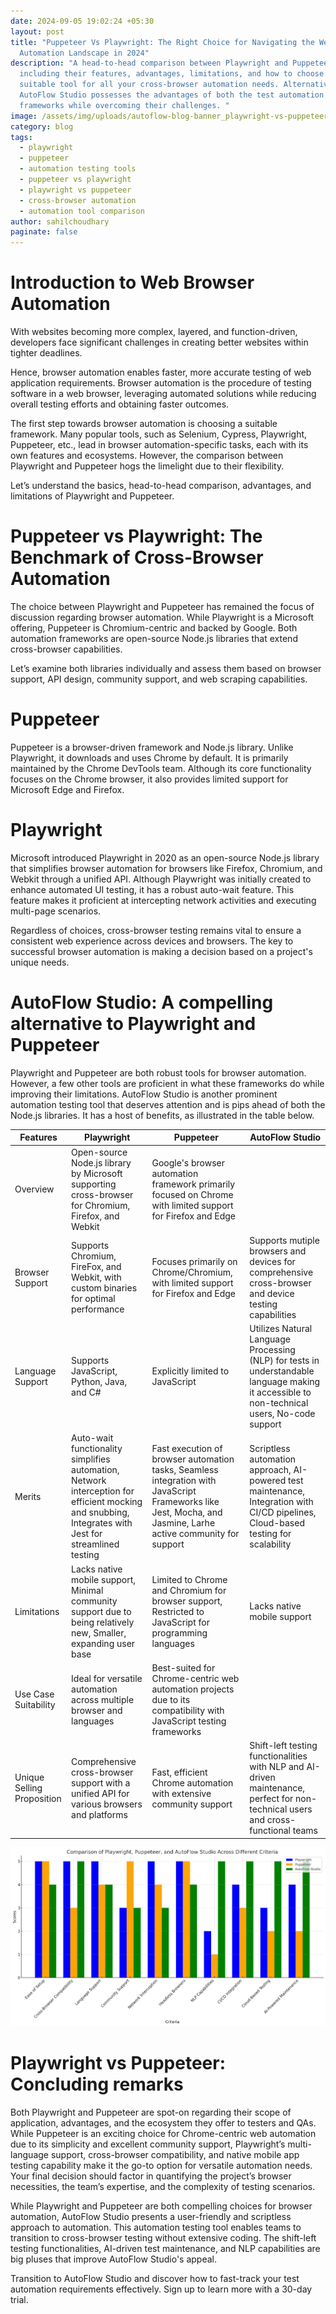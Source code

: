 ```yaml
---
date: 2024-09-05 19:02:24 +05:30
layout: post
title: "Puppeteer Vs Playwright: The Right Choice for Navigating the Web
  Automation Landscape in 2024"
description: "A head-to-head comparison between Playwright and Puppeteer,
  including their features, advantages, limitations, and how to choose the
  suitable tool for all your cross-browser automation needs. Alternatively, how
  AutoFlow Studio possesses the advantages of both the test automation
  frameworks while overcoming their challenges. "
image: /assets/img/uploads/autoflow-blog-banner_playwright-vs-puppeteer.jpg
category: blog
tags:
  - playwright
  - puppeteer
  - automation testing tools
  - puppeteer vs playwright
  - playwright vs puppeteer
  - cross-browser automation
  - automation tool comparison
author: sahilchoudhary
paginate: false
---
```

# <!--StartFragment-->

# Introduction to Web Browser Automation

<!--EndFragment-->

<!--StartFragment-->

With websites becoming more complex, layered, and function-driven, developers face significant challenges in creating better websites within tighter deadlines. 

Hence, browser automation enables faster, more accurate testing of web application requirements. Browser automation is the procedure of testing software in a web browser, leveraging automated solutions while reducing overall testing efforts and obtaining faster outcomes.

The first step towards browser automation is choosing a suitable framework. Many popular tools, such as Selenium, Cypress, Playwright, Puppeteer, etc., lead in browser automation-specific tasks, each with its own features and ecosystems. However, the comparison between Playwright and Puppeteer hogs the limelight due to their flexibility.

Let’s understand the basics, head-to-head comparison, advantages, and limitations of Playwright and Puppeteer. 

<!--EndFragment-->

# <!--StartFragment-->

# **Puppeteer vs Playwright: The Benchmark of Cross-Browser Automation**

<!--EndFragment-->

<!--StartFragment-->

The choice between Playwright and Puppeteer has remained the focus of discussion regarding browser automation. While Playwright is a Microsoft offering, Puppeteer is Chromium-centric and backed by Google. Both automation frameworks are open-source Node.js libraries that extend cross-browser capabilities. 

Let’s examine both libraries individually and assess them based on browser support, API design, community support, and web scraping capabilities. 

<!--EndFragment-->

<!--StartFragment-->

# **Puppeteer**

<!--EndFragment-->

<!--StartFragment-->

Puppeteer is a browser-driven framework and Node.js library. Unlike Playwright, it downloads and uses Chrome by default. It is primarily maintained by the Chrome DevTools team. Although its core functionality focuses on the Chrome browser, it also provides limited support for Microsoft Edge and Firefox. 

<!--EndFragment-->

<!--StartFragment-->

# **Playwright**

<!--EndFragment-->

<!--StartFragment-->

Microsoft introduced Playwright in 2020 as an open-source Node.js library that simplifies browser automation for browsers like Firefox, Chromium, and Webkit through a unified API. Although Playwright was initially created to enhance automated UI testing, it has a robust auto-wait feature. This feature makes it proficient at intercepting network activities and executing multi-page scenarios. 

Regardless of choices, cross-browser testing remains vital to ensure a consistent web experience across devices and browsers. The key to successful browser automation is making a decision based on a project's unique needs. 

<!--EndFragment-->

<!--StartFragment-->

# **AutoFlow Studio: A compelling alternative to Playwright and Puppeteer**

<!--EndFragment-->

<!--StartFragment-->

Playwright and Puppeteer are both robust tools for browser automation. However, a few other tools are proficient in what these frameworks do while improving their limitations. AutoFlow Studio is another prominent automation testing tool that deserves attention and is pips ahead of both the Node.js libraries. It has a host of benefits, as illustrated in the table below.

<!--EndFragment-->

<!--StartFragment-->

| F﻿eatures                   | P﻿laywright                                                                                                                                           | P﻿uppeteer                                                                                                                                                     | A﻿utoFlow Studio                                                                                                                              |
| --------------------------- | ----------------------------------------------------------------------------------------------------------------------------------------------------- | -------------------------------------------------------------------------------------------------------------------------------------------------------------- | --------------------------------------------------------------------------------------------------------------------------------------------- |
| O﻿verview                   | O﻿pen-source Node.js library by Microsoft supporting cross-browser for Chromium, Firefox, and Webkit                                                  | G﻿oogle's browser automation framework primarily focused on Chrome with limited support for Firefox and Edge                                                   |                                                                                                                                               |
| B﻿rowser Support            | S﻿upports Chromium, FireFox, and Webkit, with custom binaries for optimal performance                                                                 | F﻿ocuses primarily on Chrome/Chromium, with limited support for Firefox and Edge                                                                               | S﻿upports mutiple browsers and devices for comprehensive cross-browser and device testing capabilities                                        |
| L﻿anguage Support           | S﻿upports JavaScript, Python, Java, and C#                                                                                                            | E﻿xplicitly limited to JavaScript                                                                                                                              | U﻿tilizes Natural Language Processing (NLP) for tests in understandable language making it accessible to non-technical users, No-code support |
| M﻿erits                     | A﻿uto-wait functionality simplifies automation, Network interception for efficient mocking and snubbing, Integrates with Jest for streamlined testing | F﻿ast execution of browser automation tasks, Seamless integration with JavaScript Frameworks like Jest, Mocha, and Jasmine, Larhe active community for support | S﻿criptless automation approach, AI-powered test maintenance, Integration with CI/CD pipelines, Cloud-based testing for scalability           |
| L﻿imitations                | L﻿acks native mobile support, Minimal community support due to being relatively new, Smaller, expanding user base                                     | L﻿imited to Chrome and Chromium for browser support, Restricted to JavaScript for programming languages                                                        | L﻿acks native mobile support                                                                                                                  |
| Use Case Suitability        | I﻿deal for versatile automation across multiple browser and languages                                                                                 | B﻿est-suited for Chrome-centric web automation projects due to its compatibility with JavaScript testing frameworks                                            |                                                                                                                                               |
| U﻿nique Selling Proposition | C﻿omprehensive cross-browser support with a unified API for various browsers and platforms                                                            | F﻿ast, efficient Chrome automation with extensive community support                                                                                            | S﻿hift-left testing functionalities with NLP and AI-driven maintenance, perfect for non-technical users and cross-functional teams            |

<!--EndFragment-->

<!--StartFragment-->

![](/assets/img/uploads/playwright-vs.png "Image 1: A graphical representation of Playwright, Puppeteer, AutoFlow feature sets ")

<!--EndFragment-->

# <!--StartFragment-->

# **Playwright vs Puppeteer: Concluding remarks**

<!--EndFragment-->

<!--StartFragment-->

Both Playwright and Puppeteer are spot-on regarding their scope of application, advantages, and the ecosystem they offer to testers and QAs. While Puppeteer is an exciting choice for Chrome-centric web automation due to its simplicity and excellent community support, Playwright’s multi-language support, cross-browser compatibility, and native mobile app testing capability make it the go-to option for versatile automation needs. Your final decision should factor in quantifying the project’s browser necessities, the team’s expertise, and the complexity of testing scenarios. 

While Playwright and Puppeteer are both compelling choices for browser automation, AutoFlow Studio presents a user-friendly and scriptless approach to automation. This automation testing tool enables teams to transition to cross-browser testing without extensive coding. The shift-left testing functionalities, AI-driven test maintenance, and NLP capabilities are big pluses that improve AutoFlow Studio's appeal. 

Transition to AutoFlow Studio and discover how to fast-track your test automation requirements effectively. Sign up to learn more with a 30-day trial.

<!--EndFragment-->
